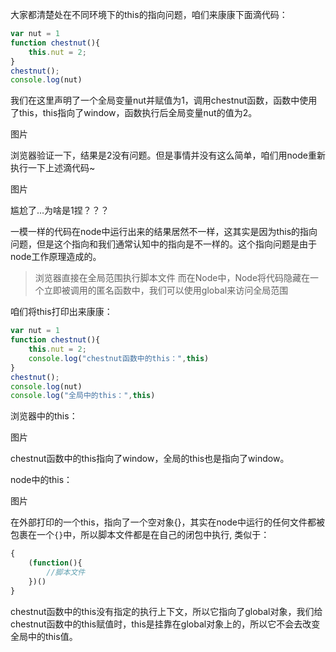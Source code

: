 大家都清楚处在不同环境下的this的指向问题，咱们来康康下面滴代码：
```javascript
var nut = 1
function chestnut(){
    this.nut = 2;
}
chestnut();
console.log(nut)
```
我们在这里声明了一个全局变量nut并赋值为1，调用chestnut函数，函数中使用了this，this指向了window，函数执行后全局变量nut的值为2。

图片

浏览器验证一下，结果是2没有问题。但是事情并没有这么简单，咱们用node重新执行一下上述滴代码~

图片

尴尬了…为啥是1捏？？？



一模一样的代码在node中运行出来的结果居然不一样，这其实是因为this的指向问题，但是这个指向和我们通常认知中的指向是不一样的。这个指向问题是由于node工作原理造成的。

>浏览器直接在全局范围执行脚本文件
而在Node中，Node将代码隐藏在一个立即被调用的匿名函数中，我们可以使用global来访问全局范围

咱们将this打印出来康康：
```javascript
var nut = 1
function chestnut(){
    this.nut = 2;
    console.log("chestnut函数中的this：",this)
}
chestnut();
console.log(nut)
console.log("全局中的this：",this)
```
浏览器中的this：

图片

chestnut函数中的this指向了window，全局的this也是指向了window。

node中的this：

图片

在外部打印的一个this，指向了一个空对象{}，其实在node中运行的任何文件都被包裹在一个`{}`中，所以脚本文件都是在自己的闭包中执行, 类似于：
```javascript
{
    (function(){
        //脚本文件
    })()
}
```
chestnut函数中的this没有指定的执行上下文，所以它指向了global对象，我们给chestnut函数中的this赋值时，this是挂靠在global对象上的，所以它不会去改变全局中的this值。
